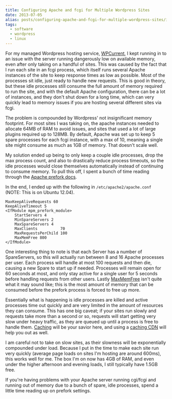```yaml
---
title: Configuring Apache and fcgi for Multiple Wordpress Sites
date: 2013-07-05
alias: posts/configuring-apache-and-fcgi-for-multiple-wordpress-sites/index.html
tags:
  - software
  - wordpress
  - linux
---
```


For my managed Wordpress hosting service, [WPCurrent](http://wpcurrent.com), I kept running in to an issue with the server running dangerously low on available memory, even after only taking on a handful of sites. This was caused by the fact that I run each site in an fcgi process, which itself runs several Apache instances of the site to keep response times as low as possible. Most of the processes sit idle, just ready to handle new requests. This is good in theory, but these idle processes still consume the full amount of memory required to run the site, and with the default Apache configuration, there can be a lot of instances, and they don't shut down for a long time, which can very quickly lead to memory issues if you are hosting several different sites via fcgi.

The problem is compounded by Wordpress' not insignificant memory footprint. For most sites I was taking on, the apache instances needed to allocate 64MB of RAM to avoid issues, and sites that used a lot of large plugins required up to 128MB. By default, Apache was set up to keep 5 spare processes for each fcgi instance, with a max of 10, meaning a single site might consume as much as 1GB of memory. That doesn't scale well.

My solution ended up being to only keep a couple idle processes, drop the max process count, and also to drastically reduce process timeouts, so the idle processes would close themselves automatically instead of continuing to consume memory. To pull this off, I spent a bunch of time reading through the [Apache prefork docs](https://httpd.apache.org/docs/2.0/mod/prefork.html).

In the end, I ended up with the following in `/etc/apache2/apache.conf` (NOTE: This is on Ubuntu 12.04).

```text
MaxKeepAliveRequests 60
KeepAliveTimeout 5
<IfModule mpm_prefork_module>
    StartServers 4
    MinSpareServers 2
    MaxSpareServers 4
    MaxClients          70
    MaxRequestsPerChild 100
    MaxMemFree 800
</IfModule>
```

One interesting thing to note is that each Server has a number of SpareServers, so this will actually run between 8 and 16 Apache processes per user. Each process will handle at most 100 requests and then die, causing a new Spare to start up if needed. Processes will remain open for 60 seconds at most, and only stay active for a single user for 5 seconds before handling requests from other users. Lastly [MaxMemFree](https://httpd.apache.org/docs/2.0/mod/mpm_common.html#maxmemfree) isn't quite what it may sound like; this is the most amount of memory that can be consumed before the prefork process is forced to free up more.

Essentially what is happening is idle processes are killed and active processes time out quickly and are very limited in the amount of resources they can consume. This has one big caveat; if your sites run slowly and requests take more than a second or so, requests will start getting very slow under heavy traffic, as they are queued up until a process is free to handle them. [Caching](http://wordpress.org/plugins/wp-super-cache/) will be your savior here, and using a [caching CDN](https://www.cloudflare.com/) will help you out as well.

I am careful not to take on slow sites, as their slowness will be exponentially compounded under load. Because I put in the time to make each site run very quickly (average page loads on sites I'm hosting are around 600ms), this works well for me. The box I'm on now has 4GB of RAM, and even under the higher afternoon and evening loads, I still typically have 1.5GB free.

If you're having problems with your Apache server running cgi/fcgi and running out of memory due to a bunch of spare, idle processes, spend a little time reading up on prefork settings.
